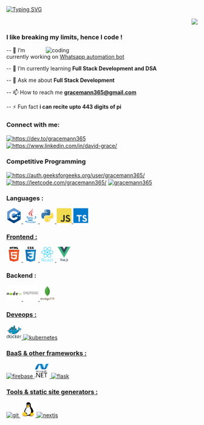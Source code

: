 <a href="https://git.io/typing-svg"><img src="https://readme-typing-svg.demolab.com?font=Fira+Code&weight=600&size=26&duration=3000&pause=1000&color=1EF723&multiline=true&width=435&lines=Hi+I'm+David+Grace+🧑‍💻" 
alt="Typing SVG" /></a>

<div align="right">
<img src="https://rishavanand.github.io/static/images/greetings.gif" align="center" style="width: 50%" />
</div>  

<h3 align="left">I like breaking my limits, hence I code !</h3>
<img align="right" alt="coding" width="400" src="https://camo.githubusercontent.com/c1dcb74cc1c1835b1d716f5051499a2814c683c806b15f04b0eba492863703e9/68747470733a2f2f63646e2e6472696262626c652e636f6d2f75736572732f3733303730332f73637265656e73686f74732f363538313234332f6176656e746f2e676966" 
     
-- 🔭 I’m currently working on [Whatsapp automation bot](https://github.com/gracemann365/Whatsapp-Automation-Bot)
     
-- 🌱 I’m currently learning **Full Stack Development and DSA**

-- 💬 Ask me about **Full Stack Development**

-- 📫 How to reach me **gracemann365@gmail.com**

-- ⚡ Fun fact **i can recite upto 443 digits of pi**

<h3 align="left">Connect with me:</h3>
<p align="left">
<a href="https://dev.to/https://dev.to/gracemann365" target="blank"><img align="center" src="https://raw.githubusercontent.com/rahuldkjain/github-profile-readme-generator/master/src/images/icons/Social/devto.svg" alt="https://dev.to/gracemann365" height="30" width="40" /></a>
<!--                                                                                                                                                            -->
<a href="https://linkedin.com/in/https://www.linkedin.com/in/david-grace/" target="blank"><img align="center" src="https://raw.githubusercontent.com/rahuldkjain/github-profile-readme-generator/master/src/images/icons/Social/linked-in-alt.svg" alt="https://www.linkedin.com/in/david-grace/" height="30" width="40" /></a></p>

 
<h3 align="left">Competitive Programming </h3>
<p align="left">
<a href="https://auth.geeksforgeeks.org/user/https://auth.geeksforgeeks.org/user/gracemann365/" target="blank"><img align="center" src="https://raw.githubusercontent.com/rahuldkjain/github-profile-readme-generator/master/src/images/icons/Social/geeks-for-geeks.svg" alt="https://auth.geeksforgeeks.org/user/gracemann365/" height="30" width="40" /></a>
<!--                                                                                                                                                            -->    
<a href="https://www.leetcode.com/https://leetcode.com/gracemann365/" target="blank"><img align="center" src="https://raw.githubusercontent.com/rahuldkjain/github-profile-readme-generator/master/src/images/icons/Social/leet-code.svg" alt="https://leetcode.com/gracemann365/" height="30" width="40" /></a>
<!--                                                                                                                                                            -->
<a href="https://www.hackerrank.com/gracemann365" target="blank"><img align="center" src="https://raw.githubusercontent.com/rahuldkjain/github-profile-readme-generator/master/src/images/icons/Social/hackerrank.svg" alt="gracemann365" height="30" width="40" /></a>
</p>
<!--                                                                                                                                                            -->
<h3 align="left">Languages : </h3>
<p align="left"> <a href="https://www.w3schools.com/cpp/" target="_blank" rel="noreferrer">
<img src="https://raw.githubusercontent.com/devicons/devicon/master/icons/cplusplus/cplusplus-original.svg" alt="cplusplus" width="40" height="40"/>
<!--                                                                                                                                                            -->
</a> <a href="https://www.java.com" target="_blank" rel="noreferrer"> <img src="https://raw.githubusercontent.com/devicons/devicon/master/icons/java/java-original.svg" alt="java" width="40" height="40"/> 
<!--                                                                                                                                                            -->
</a> <a href="https://www.python.org" target="_blank" rel="noreferrer"> <img src="https://raw.githubusercontent.com/devicons/devicon/master/icons/python/python-original.svg" alt="python" width="40" height="40"/>
<!--                                                                                                                                                            -->     
</a> <a href="https://developer.mozilla.org/en-US/docs/Web/JavaScript" target="_blank" rel="noreferrer"> <img src="https://raw.githubusercontent.com/devicons/devicon/master/icons/javascript/javascript-original.svg" alt="javascript" width="40" height="40"/>
<!--                                                                                                                                                            -->     
</a> <a href="https://www.typescriptlang.org/" target="_blank" rel="noreferrer"> <img src="https://raw.githubusercontent.com/devicons/devicon/master/icons/typescript/typescript-original.svg" alt="typescript" width="40" height="40"/> 
</p>

<h3 align="left">Frontend :</h3>
<p align="left"> 
</a> <a href="https://www.w3.org/html/" target="_blank" rel="noreferrer"> <img src="https://raw.githubusercontent.com/devicons/devicon/master/icons/html5/html5-original-wordmark.svg" alt="html5" width="40" height="40"/> 
<!--                                                                                                                                                            -->     
</a> <a href="https://www.w3schools.com/css/" target="_blank" rel="noreferrer"> <img src="https://raw.githubusercontent.com/devicons/devicon/master/icons/css3/css3-original-wordmark.svg" alt="css3" width="40" height="40"/> 
<!--                                                                                                                                                            -->     
</a> <a href="https://reactjs.org/" target="_blank" rel="noreferrer"> <img src="https://raw.githubusercontent.com/devicons/devicon/master/icons/react/react-original-wordmark.svg" alt="react" width="40" height="40"/> 
<!--                                                                                                                                                            -->     
</a> <a href="https://vuejs.org/" target="_blank" rel="noreferrer"> <img src="https://raw.githubusercontent.com/devicons/devicon/master/icons/vuejs/vuejs-original-wordmark.svg" alt="vuejs" width="40" height="40"/> </a> </p>
</P>


<h3 align="left">Backend :</h3>
<p align="left"> 
</a> <a href="https://nodejs.org" target="_blank" rel="noreferrer"> <img src="https://raw.githubusercontent.com/devicons/devicon/master/icons/nodejs/nodejs-original-wordmark.svg" alt="nodejs" width="40" height="40"/> 
<!--                                                                                                                                                            -->     
</a> <a href="https://expressjs.com" target="_blank" rel="noreferrer"> <img src="https://raw.githubusercontent.com/devicons/devicon/master/icons/express/express-original-wordmark.svg" alt="express" width="40" height="40"/>
<!--                                                                                                                                                            -->   
</a> <a href="https://www.mongodb.com/" target="_blank" rel="noreferrer"> <img src="https://raw.githubusercontent.com/devicons/devicon/master/icons/mongodb/mongodb-original-wordmark.svg" alt="mongodb" width="40" height="40"/> 
</p>

<h3 align="left">Deveops :</h3>
<p align="left"> 
</a> <a href="https://www.docker.com/" target="_blank" rel="noreferrer"> <img src="https://raw.githubusercontent.com/devicons/devicon/master/icons/docker/docker-original-wordmark.svg" alt="docker" width="40" height="40"/> 
</a> <a href="https://kubernetes.io" target="_blank" rel="noreferrer"> <img src="https://www.vectorlogo.zone/logos/kubernetes/kubernetes-icon.svg" alt="kubernetes" width="40" height="40"/> 
</p>

<h3 align="left">BaaS & other frameworks :</h3>
<p align="left">  
</a> <a href="https://firebase.google.com/" target="_blank" rel="noreferrer"> <img src="https://www.vectorlogo.zone/logos/firebase/firebase-icon.svg" alt="firebase" width="40" height="40"/> 
</a> <a href="https://dotnet.microsoft.com/" target="_blank" rel="noreferrer"> <img src="https://raw.githubusercontent.com/devicons/devicon/master/icons/dot-net/dot-net-original-wordmark.svg" alt="dotnet" width="40" height="40"/> 
</a> <a href="https://flask.palletsprojects.com/" target="_blank" rel="noreferrer"> <img src="https://www.vectorlogo.zone/logos/pocoo_flask/pocoo_flask-icon.svg" alt="flask" width="40" height="40"/> 
</p>  


<h3 align="left">Tools & static site generators :</h3>
<p align="left">  
</a> <a href="https://git-scm.com/" target="_blank" rel="noreferrer"> <img src="https://www.vectorlogo.zone/logos/git-scm/git-scm-icon.svg" alt="git" width="40" height="40"/>
</a> <a href="https://www.linux.org/" target="_blank" rel="noreferrer"> <img src="https://raw.githubusercontent.com/devicons/devicon/master/icons/linux/linux-original.svg" alt="linux" width="40" height="40"/>
</a> <a href="https://nextjs.org/" target="_blank" rel="noreferrer"> <img src="https://cdn.worldvectorlogo.com/logos/nextjs-2.svg" alt="nextjs" width="40" height="40"/> 
</p>




<!--
**gracemann365/gracemann365** is a ✨ _special_ ✨ repository because its `README.md` (this file) appears on your GitHub profile.

Here are some ideas to get you started:

- 🔭 I’m currently working on ...
- 🌱 I’m currently learning ...
- 👯 I’m looking to collaborate on ...
- 🤔 I’m looking for help with ...
- 💬 Ask me about ...
- 📫 How to reach me: ...
- 😄 Pronouns: ...
- ⚡ Fun fact: ...
-->
